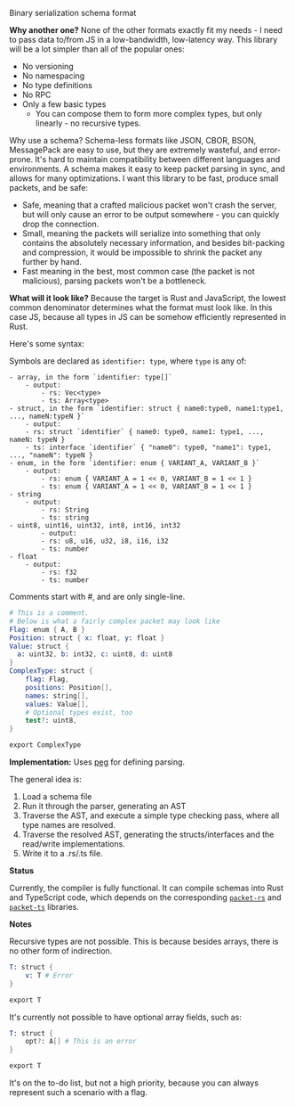 Binary serialization schema format

**Why another one?**
None of the other formats exactly fit my needs - I need to pass data to/from JS in a low-bandwidth, low-latency way. This library will be a lot simpler than all of the popular ones:
 * No versioning
 * No namespacing
 * No type definitions
 * No RPC 
 * Only a few basic types
   * You can compose them to form more complex types, but only linearly - no recursive types.

Why use a schema? Schema-less formats like JSON, CBOR, BSON, MessagePack are easy to use, but they are extremely wasteful, and error-prone. It's hard to maintain compatibility between different languages and environments. A schema makes it easy to keep packet parsing in sync, and allows for many optimizations.
I want this library to be fast, produce small packets, and be safe:

* Safe, meaning that a crafted malicious packet won't crash the server, but will only cause an error to be output somewhere - you can quickly drop the connection.
* Small, meaning the packets will serialize into something that only contains the absolutely necessary information, and besides bit-packing and compression, it would be impossible to shrink the packet any further by hand.
* Fast meaning in the best, most common case (the packet is not malicious), parsing packets won't be a bottleneck.

**What will it look like?**
Because the target is Rust and JavaScript, the lowest common denominator determines what the format must look like. In this case JS, because all types in JS can be somehow efficiently represented in Rust. 

Here's some syntax:

Symbols are declared as `identifier: type`, where `type` is any of:
```
- array, in the form `identifier: type[]`
    - output:
        - rs: Vec<type>
        - ts: Array<type>
- struct, in the form `identifier: struct { name0:type0, name1:type1, ..., nameN:typeN }`
    - output:
    - rs: struct `identifier` { name0: type0, name1: type1, ..., nameN: typeN }
    - ts: interface `identifier` { "name0": type0, "name1": type1, ..., "nameN": typeN }
- enum, in the form `identifier: enum { VARIANT_A, VARIANT_B }`
    - output:
        - rs: enum { VARIANT_A = 1 << 0, VARIANT_B = 1 << 1 }
        - ts: enum { VARIANT_A = 1 << 0, VARIANT_B = 1 << 1 }
- string
    - output:
        - rs: String
        - ts: string
- uint8, uint16, uint32, int8, int16, int32
        - output:
        - rs: u8, u16, u32, i8, i16, i32
        - ts: number
- float
    - output:
        - rs: f32
        - ts: number
```

Comments start with #, and are only single-line.

```s
# This is a comment.
# Below is what a fairly complex packet may look like
Flag: enum { A, B }
Position: struct { x: float, y: float }
Value: struct { 
  a: uint32, b: int32, c: uint8, d: uint8
}
ComplexType: struct {
    flag: Flag,
    positions: Position[],
    names: string[],
    values: Value[],
    # Optional types exist, too
    test?: uint8,
}

export ComplexType
```

**Implementation:**
Uses [peg](https://github.com/kevinmehall/rust-peg) for defining parsing.

The general idea is:
1. Load a schema file
2. Run it through the parser, generating an AST
3. Traverse the AST, and execute a simple type checking pass, where all type names are resolved.
4. Traverse the resolved AST, generating the structs/interfaces and the read/write implementations.
5. Write it to a .rs/.ts file.

**Status**

Currently, the compiler is fully functional. It can compile schemas into Rust and TypeScript code, which depends on the corresponding [`packet-rs`](https://github.com/EverCrawl/packet-rs) and [`packet-ts`](https://github.com/EverCrawl/packet-ts) libraries.

**Notes**

Recursive types are not possible. This is because besides arrays,
there is no other form of indirection.
```s
T: struct {
    v: T # Error
}

export T
```

It's currently not possible to have optional array fields, such as:
```s
T: struct {
    opt?: A[] # This is an error
}

export T
```
It's on the to-do list, but not a high priority, because you can always
represent such a scenario with a flag.